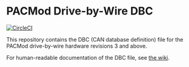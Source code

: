 # PACMod Drive-by-Wire DBC #

[![CircleCI](https://circleci.com/gh/astuff/pacmod_dbc/tree/v3.svg?style=svg)](https://circleci.com/gh/astuff/pacmod_dbc/tree/v3)

This repository contains the DBC (CAN database definition) file for the PACMod drive-by-wire hardware revisions 3 and above.

For human-readable documentation of the DBC file, see [the wiki](https://github.com/astuff/pacmod_dbc/wiki).

